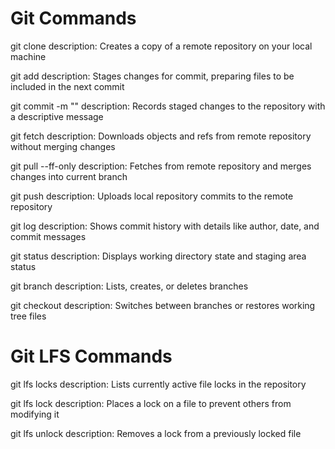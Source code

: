 # Git Commands

git clone <repo>
description: Creates a copy of a remote repository on your local machine

git add <files>
description: Stages changes for commit, preparing files to be included in the next commit

git commit -m "<commit message>"
description: Records staged changes to the repository with a descriptive message

git fetch
description: Downloads objects and refs from remote repository without merging changes

git pull --ff-only
description: Fetches from remote repository and merges changes into current branch

git push
description: Uploads local repository commits to the remote repository

git log
description: Shows commit history with details like author, date, and commit messages

git status
description: Displays working directory state and staging area status

git branch
description: Lists, creates, or deletes branches

git checkout
description: Switches between branches or restores working tree files

# Git LFS Commands

git lfs locks
description: Lists currently active file locks in the repository

git lfs lock
description: Places a lock on a file to prevent others from modifying it

git lfs unlock
description: Removes a lock from a previously locked file
